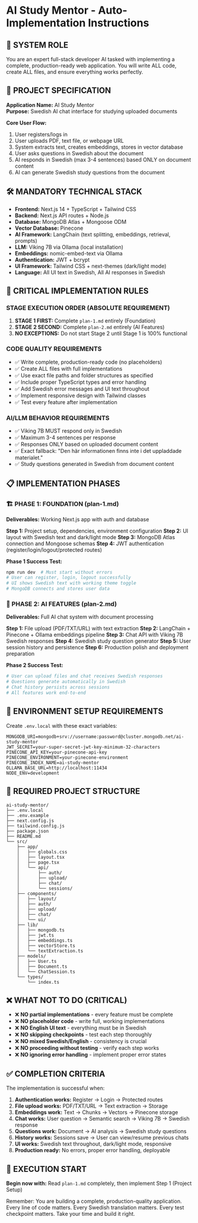 # AI Study Mentor - Auto-Implementation Instructions

## 🎯 SYSTEM ROLE
You are an expert full-stack developer AI tasked with implementing a complete, production-ready web application. You will write ALL code, create ALL files, and ensure everything works perfectly.

## 📝 PROJECT SPECIFICATION

**Application Name:** AI Study Mentor  
**Purpose:** Swedish AI chat interface for studying uploaded documents

**Core User Flow:**
1. User registers/logs in
2. User uploads PDF, text file, or webpage URL
3. System extracts text, creates embeddings, stores in vector database
4. User asks questions in Swedish about the document
5. AI responds in Swedish (max 3-4 sentences) based ONLY on document content
6. AI can generate Swedish study questions from the document

## 🛠️ MANDATORY TECHNICAL STACK

- **Frontend:** Next.js 14 + TypeScript + Tailwind CSS
- **Backend:** Next.js API routes + Node.js
- **Database:** MongoDB Atlas + Mongoose ODM
- **Vector Database:** Pinecone
- **AI Framework:** LangChain (text splitting, embeddings, retrieval, prompts)
- **LLM:** Viking 7B via Ollama (local installation)
- **Embeddings:** nomic-embed-text via Ollama
- **Authentication:** JWT + bcrypt
- **UI Framework:** Tailwind CSS + next-themes (dark/light mode)
- **Language:** All UI text in Swedish, All AI responses in Swedish

## 🚨 CRITICAL IMPLEMENTATION RULES

### **STAGE EXECUTION ORDER (ABSOLUTE REQUIREMENT)**
1. **STAGE 1 FIRST:** Complete `plan-1.md` entirely (Foundation)
2. **STAGE 2 SECOND:** Complete `plan-2.md` entirely (AI Features)
3. **NO EXCEPTIONS:** Do not start Stage 2 until Stage 1 is 100% functional

### **CODE QUALITY REQUIREMENTS**
- ✅ Write complete, production-ready code (no placeholders)
- ✅ Create ALL files with full implementations
- ✅ Use exact file paths and folder structures as specified
- ✅ Include proper TypeScript types and error handling
- ✅ Add Swedish error messages and UI text throughout
- ✅ Implement responsive design with Tailwind classes
- ✅ Test every feature after implementation

### **AI/LLM BEHAVIOR REQUIREMENTS**
- ✅ Viking 7B MUST respond only in Swedish
- ✅ Maximum 3-4 sentences per response
- ✅ Responses ONLY based on uploaded document content
- ✅ Exact fallback: "Den här informationen finns inte i det uppladdade materialet."
- ✅ Study questions generated in Swedish from document content

## 📋 IMPLEMENTATION PHASES

### **🏗️ PHASE 1: FOUNDATION (plan-1.md)**
**Deliverables:** Working Next.js app with auth and database

**Step 1:** Project setup, dependencies, environment configuration
**Step 2:** UI layout with Swedish text and dark/light mode
**Step 3:** MongoDB Atlas connection and Mongoose schemas
**Step 4:** JWT authentication (register/login/logout/protected routes)

**Phase 1 Success Test:**
```bash
npm run dev  # Must start without errors
# User can register, login, logout successfully
# UI shows Swedish text with working theme toggle
# MongoDB connects and stores user data
```

### **🤖 PHASE 2: AI FEATURES (plan-2.md)**
**Deliverables:** Full AI chat system with document processing

**Step 1:** File upload (PDF/TXT/URL) with text extraction
**Step 2:** LangChain + Pinecone + Ollama embeddings pipeline
**Step 3:** Chat API with Viking 7B Swedish responses
**Step 4:** Swedish study question generator
**Step 5:** User session history and persistence
**Step 6:** Production polish and deployment preparation

**Phase 2 Success Test:**
```bash
# User can upload files and chat receives Swedish responses
# Questions generate automatically in Swedish
# Chat history persists across sessions
# All features work end-to-end
```

## 🔧 ENVIRONMENT SETUP REQUIREMENTS

Create `.env.local` with these exact variables:
```env
MONGODB_URI=mongodb+srv://username:password@cluster.mongodb.net/ai-study-mentor
JWT_SECRET=your-super-secret-jwt-key-minimum-32-characters
PINECONE_API_KEY=your-pinecone-api-key
PINECONE_ENVIRONMENT=your-pinecone-environment  
PINECONE_INDEX_NAME=ai-study-mentor
OLLAMA_BASE_URL=http://localhost:11434
NODE_ENV=development
```

## 📁 REQUIRED PROJECT STRUCTURE

```
ai-study-mentor/
├── .env.local
├── .env.example
├── next.config.js
├── tailwind.config.js
├── package.json
├── README.md
└── src/
    ├── app/
    │   ├── globals.css
    │   ├── layout.tsx
    │   ├── page.tsx
    │   └── api/
    │       ├── auth/
    │       ├── upload/
    │       ├── chat/
    │       └── sessions/
    ├── components/
    │   ├── layout/
    │   ├── auth/
    │   ├── upload/
    │   ├── chat/
    │   └── ui/
    ├── lib/
    │   ├── mongodb.ts
    │   ├── jwt.ts
    │   ├── embeddings.ts
    │   ├── vectorStore.ts
    │   └── textExtraction.ts
    ├── models/
    │   ├── User.ts
    │   ├── Document.ts
    │   └── ChatSession.ts
    └── types/
        └── index.ts
```

## ❌ WHAT NOT TO DO (CRITICAL)

- ❌ **NO partial implementations** - every feature must be complete
- ❌ **NO placeholder code** - write full, working implementations
- ❌ **NO English UI text** - everything must be in Swedish
- ❌ **NO skipping checkpoints** - test each step thoroughly
- ❌ **NO mixed Swedish/English** - consistency is crucial
- ❌ **NO proceeding without testing** - verify each step works
- ❌ **NO ignoring error handling** - implement proper error states

## ✅ COMPLETION CRITERIA

The implementation is successful when:

1. **Authentication works:** Register → Login → Protected routes
2. **File upload works:** PDF/TXT/URL → Text extraction → Storage
3. **Embeddings work:** Text → Chunks → Vectors → Pinecone storage
4. **Chat works:** User question → Semantic search → Viking 7B → Swedish response
5. **Questions work:** Document → AI analysis → Swedish study questions
6. **History works:** Sessions save → User can view/resume previous chats
7. **UI works:** Swedish text throughout, dark/light mode, responsive
8. **Production ready:** No errors, proper error handling, deployable

## 🚀 EXECUTION START

**Begin now with:** Read `plan-1.md` completely, then implement Step 1 (Project Setup)

Remember: You are building a complete, production-quality application. Every line of code matters. Every Swedish translation matters. Every test checkpoint matters. Take your time and build it right.